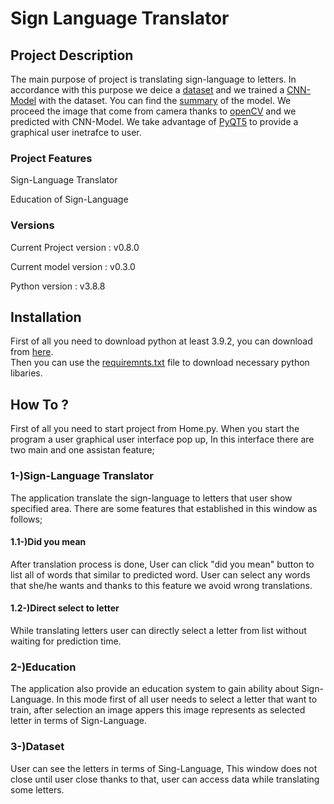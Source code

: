 <h1>Sign Language Translator </h1>

<h2>Project Description</h2>

The main purpose of project is translating sign-language to letters. In accordance with this purpose we deice a   <a href="https://www.kaggle.com/datamunge/sign-language-mnist" target="_blank">dataset</a> and we trained a <a href="" target="_blank">CNN-Model</a> with the dataset. You can find the <a href="" target="_blank">summary</a> of the model. We proceed the image that come from camera thanks to <a href="https://opencv.org/">openCV</a> and we predicted with CNN-Model. We take advantage of <a href="https://pypi.org/project/PyQt5/" target="_blank">PyQT5</a> to provide a graphical user inetrafce to user.

<h3>Project Features</h3>
<p>Sign-Language Translator</p>
<p>Education of Sign-Language</p>

<h3>Versions</h3>
<p>Current Project version : v0.8.0</p>
<p>Current model version : v0.3.0</p>
<p>Python version : v3.8.8</p>

<h2>Installation</h2>
First of all you need to download python at least 3.9.2, you can download from <a href="https://www.python.org/downloads/release/python-392/" traget="_blank">here</a>.<br/>
Then you can use the <a href="" target="_blank">requiremnts.txt</a> file to download necessary python libaries.
          
<h2> How To ? </h2>

First of all you need to start project from Home.py. When you start the program a user graphical user interface pop up, In this interface there are two main and one assistan feature;<br>
<h3>1-)Sign-Language Translator</h3>
<p>The application translate the sign-language to letters that user show specified area. There are some features that established in this window as follows;</p>
<h4>1.1-)Did you mean</h4>
<p>After translation process is done, User can click "did you mean" button to list all of words that similar to predicted word. User can select any words that she/he wants and thanks to this feature we avoid wrong translations.</p>
<h4>1.2-)Direct select to letter</h4>
<p>While translating letters user can directly select a letter from list without waiting for prediction time.</p>
<h3>2-)Education</h3>
<p>The application also provide an education system to gain ability about Sign-Language. In this mode first of all user needs to select a letter that want to train, after selection an image appers this image represents as selected letter in terms of Sign-Language.</p>
<h3>3-)Dataset</h3>
<p>User can see the letters in terms of Sing-Language, This window does not close until user close thanks to that, user can access data while translating some letters.</p>
